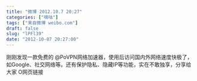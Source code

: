 ```yaml
---
title: "微博 2012.10.7 20:27"
categories: ["嘀咕"]
tags: ["来自微博 weibo.com"]
draft: false
slug: "lPFl39"
date: "2012-10-07 20:27:00"
---
```


<p>刚刚发现一款免费的 @PoVPN网络加速器，使用后访问国内外网络速度快极了，如Google、社交网络等。还有保护隐私、隐藏IP等功能，实在不敢独享，分享给大家 O网页链接 ​​​​</p>
